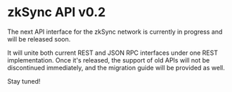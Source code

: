 # zkSync API v0.2

The next API interface for the zkSync network is currently in progress and will be released soon.

It will unite both current REST and JSON RPC interfaces under one REST implementation. Once it's released, the support
of old APIs will not be discontinued immediately, and the migration guide will be provided as well.

Stay tuned!
